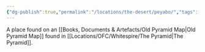 ```yaml
---
{"dg-publish":true,"permalink":"/locations/the-desert/peyabo/","tags":["Undiscovered"],"updated":"2025-02-13T18:07:15.002+00:00"}
---
```


A place found on an [[Books, Documents & Artefacts/Old Pyramid Map\|Old Pyramid Map]] found in [[Locations/OFC/Whitespire/The Pyramid\|The Pyramid]]. 